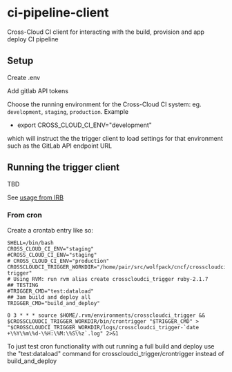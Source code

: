 # ci-pipeline-client
Cross-Cloud CI client for interacting with the build, provision and app deploy CI pipeline

## Setup

Create .env

Add gitlab API tokens

Choose the running environment for the Cross-Cloud CI system: eg. `development`, `staging`, `production`. Example
  * export CROSS_CLOUD_CI_ENV="development"

which will instruct the the trigger client to load settings for that environment such as the GitLab API endpoint URL

## Running the trigger client

TBD

See [usage from IRB](docs/usage_from_irb.mkd)

### From cron

Create a crontab entry like so:

```
SHELL=/bin/bash
CROSS_CLOUD_CI_ENV="staging"
#CROSS_CLOUD_CI_ENV="staging"
# CROSS_CLOUD_CI_ENV="production"
CROSSCLOUDCI_TRIGGER_WORKDIR="/home/pair/src/wolfpack/cncf/crosscloudci-trigger"
# Using RVM: run rvm alias create crosscloudci_trigger ruby-2.1.7
## TESTING
#TRIGGER_CMD="test:dataload"
## 3am build and deploy all
TRIGGER_CMD="build_and_deploy"

0 3 * * * source $HOME/.rvm/environments/crosscloudci_trigger && $CROSSCLOUDCI_TRIGGER_WORKDIR/bin/crontrigger "$TRIGGER_CMD" > "$CROSSCLOUDCI_TRIGGER_WORKDIR/logs/crosscloudci_trigger-`date +\%Y\%m\%d-\%H:\%M:\%S\%z`.log" 2>&1
```

To just test cron functionality with out running a full build and deploy use the "test:dataload" command for crosscloudci_trigger/crontrigger instead of build_and_deploy
